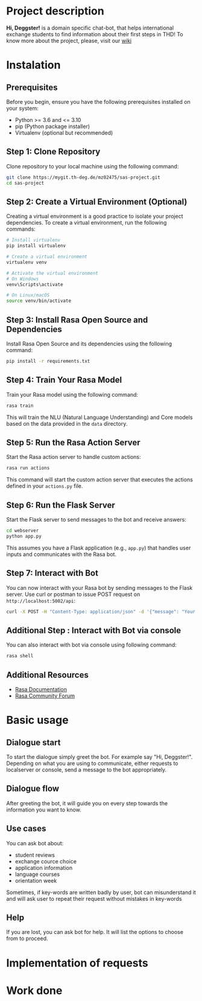 # Project description
**Hi, Deggster!**  is a domain specific chat-bot, that helps international exchange students to find information about their first steps in THD! To know more about the project, please, visit our [wiki](https://mygit.th-deg.de/mz02475/sas-project/-/wikis/home)

# Instalation

## Prerequisites

Before you begin, ensure you have the following prerequisites installed on your system:

- Python >= 3.6 and <= 3.10 
- pip (Python package installer)
- Virtualenv (optional but recommended)

## Step 1: Clone Repository

Clone repository to your local machine using the following command:

```bash
git clone https://mygit.th-deg.de/mz02475/sas-project.git
cd sas-project
```

## Step 2: Create a Virtual Environment (Optional)

Creating a virtual environment is a good practice to isolate your project dependencies. To create a virtual environment, run the following commands:

```bash
# Install virtualenv
pip install virtualenv

# Create a virtual environment
virtualenv venv

# Activate the virtual environment
# On Windows
venv\Scripts\activate

# On Linux/macOS
source venv/bin/activate
```

## Step 3: Install Rasa Open Source and Dependencies

Install Rasa Open Source and its dependencies using the following command:

```bash
pip install -r requirements.txt
```


## Step 4: Train Your Rasa Model

Train your Rasa model using the following command:

```bash
rasa train
```

This will train the NLU (Natural Language Understanding) and Core models based on the data provided in the `data` directory.

## Step 5: Run the Rasa Action Server

Start the Rasa action server to handle custom actions:

```bash
rasa run actions
```

This command will start the custom action server that executes the actions defined in your `actions.py` file.

## Step 6: Run the Flask Server

Start the Flask server to send messages to the bot and receive answers:

```bash
cd webserver
python app.py
```

This assumes you have a Flask application (e.g., `app.py`) that handles user inputs and communicates with the Rasa bot.

## Step 7: Interact with Bot

You can now interact with your Rasa bot by sending messages to the Flask server. Use curl or postman to issue POST request on `http://localhost:5002/api`:
```bash
curl -X POST -H "Content-Type: application/json" -d '{"message": "Your message here"}' http://localhost:5002/api
```

## Additional Step : Interact with Bot via console

You can also interact with bot via console using following command:
```bash
rasa shell
```

## Additional Resources

- [Rasa Documentation](https://rasa.com/docs/)
- [Rasa Community Forum](https://forum.rasa.com/)

# Basic usage
## Dialogue start
To start the dialogue simply greet the bot. For example say "Hi, Deggster!". Depending on what you are using to communicate, either requests to localserver or console, send a message to the bot appropriately.
## Dialogue flow
After greeting the bot, it will guide you on every step towards the information you want to know.
## Use cases
You can ask bot about:
 

 - student reviews 
 - exchange cource choice 
 - application information  
 - language courses
 - orientation week

Sometimes, if key-words are written badly by user, bot can misunderstand it and will ask user to repeat their request without mistakes in key-words
## Help
If you are lost, you can ask bot for help. It will list the options to choose from to proceed.
# Implementation of requests
# Work done
